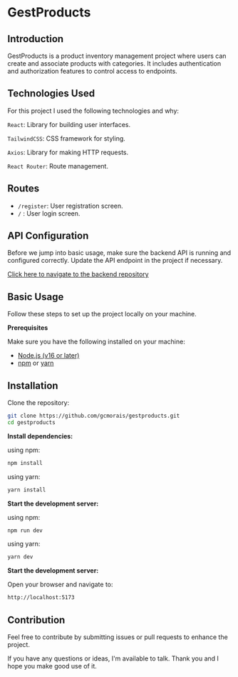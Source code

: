 # GestProducts

## <a name="apresentation">Introduction</a>

GestProducts is a product inventory management project where users can create and associate products with categories. It includes authentication and authorization features to control access to endpoints.

## <a name="techsUsage">Technologies Used</a>

For this project I used the following technologies and why:


``React``: Library for building user interfaces.

``TailwindCSS``: CSS framework for styling.

``Axios``: Library for making HTTP requests.

``React Router``: Route management.

## <a name="routes">Routes</a>

 - ``/register``: User registration screen.
 - ``/`` : User login screen.

## <a name="apiConfig">API Configuration</a>

Before we jump into basic usage, make sure the backend API is running and configured correctly. Update the API endpoint in the project if necessary.


[Click here to navigate to the backend repository](https://github.com/gcmorais/gestproducts-serverside)

## <a name="basicUsage">Basic Usage</a>

Follow these steps to set up the project locally on your machine.


**Prerequisites**
<a name="prerequisites"></a>

Make sure you have the following installed on your machine:

- [Node.js  (v16 or later)](https://nodejs.org)
- [npm](https://www.npmjs.com/) or [yarn](https://classic.yarnpkg.com/en/)


## <a name="installation">Installation</a>

Clone the repository:

```bash
git clone https://github.com/gcmorais/gestproducts.git
cd gestproducts
```

**Install dependencies:**

using npm:
```bash
npm install
```

using yarn:
```bash
yarn install
```

**Start the development server:**


using npm:
```bash
npm run dev
```

using yarn:
```bash
yarn dev
```

**Start the development server:**

Open your browser and navigate to:

```bash
http://localhost:5173
```


## <a name="contribution">Contribution</a>

Feel free to contribute by submitting issues or pull requests to enhance the project.

If you have any questions or ideas, I'm available to talk. Thank you and I hope you make good use of it. 